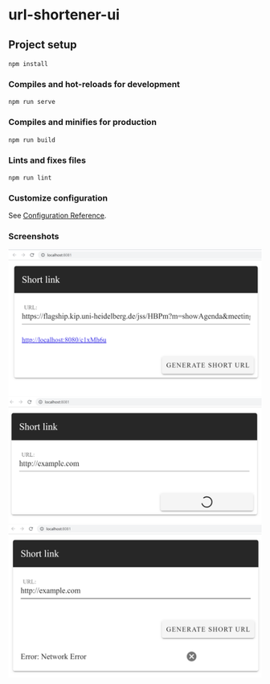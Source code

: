 # url-shortener-ui

## Project setup
```
npm install
```

### Compiles and hot-reloads for development
```
npm run serve
```

### Compiles and minifies for production
```
npm run build
```

### Lints and fixes files
```
npm run lint
```

### Customize configuration
See [Configuration Reference](https://cli.vuejs.org/config/).

### Screenshots

![Generated url screen](doc/img.png)
![loading screen](doc/img_1.png)
![Cannot connect screen](doc/img_2.png)